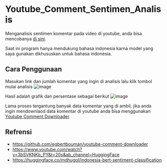 # Youtube_Comment_Sentimen_Analisis
 Menganalisis sentimen komentar pada video di youtube, anda bisa mencobanya [di sini](https://huggingface.co/spaces/mabzak/Youtube-Comment-Sentimen-Analisis). 
 
 Saat ini program hanya mendukung bahasa indonesia karna model yang saya gunakan dikhususkan untuk bahasa indonesia.
 
## Cara Penggunaan
Masukan link dan jumlah komentar yang ingin di analisis lalu klik tombol mulai analisis
![image](https://github.com/Mabzak-Knight/Indonesia_Youtube_Comment_Sentiment_Analysis/assets/56875726/9e5ef309-990c-4d47-bb1b-8a836a9bce5f)

Hasil adalah grafik dan persentase sebagai berikut
![image](https://github.com/Mabzak-Knight/Indonesia_Youtube_Comment_Sentiment_Analysis/assets/56875726/35b0b279-1013-4555-9b4b-9301aeea2e41)

Lama proses tergantung banyak data komentar yang di ambil, jika anda ingin mendownlaod data komentar di youtube anda bisa menggunakan [Youtube Comment Downloader](https://huggingface.co/spaces/mabzak/Youtube_Comment_Downloader)

## Refrensi
- https://github.com/egbertbouman/youtube-comment-downloader
- https://www.youtube.com/watch?v=3bSVKNKb_PY&t=20s&ab_channel=HuggingFace
- https://huggingface.co/mdhugol/indonesia-bert-sentiment-classification

